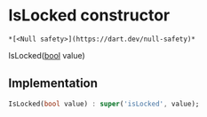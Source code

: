


# IsLocked constructor




    *[<Null safety>](https://dart.dev/null-safety)*



IsLocked([bool](https://api.flutter.dev/flutter/dart-core/bool-class.html) value)





## Implementation

```dart
IsLocked(bool value) : super('isLocked', value);
```







